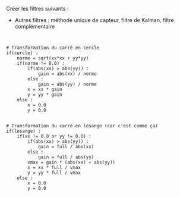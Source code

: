 

Créer les filtres suivants :
- Autres filtres : méthode unique de capteur, filtre de Kalman, filtre complémentaire

```


# Transformation du carré en cercle
if(cercle) :
    norme = sqrt(xx*xx + yy*yy)
    if(norme != 0.0) :
        if(abs(xx) > abs(yy)) :
            gain = abs(xx) / norme
        else :
            gain = abs(yy) / norme
        x = xx * gain
        y = yy * gain
    else :
        x = 0.0
        y = 0.0


# Transformation du carré en losange (car c'est comme ça)
if(losange) :
    if(xx != 0.0 or yy != 0.0) :
        if(abs(xx) > abs(yy)) :
            gain = full / abs(xx)
        else :
            gain = full / abs(yy)
        vmax = gain * (abs(xx) + abs(yy))
        x = xx * full / vmax
        y = yy * full / vmax
    else :
        x = 0.0
        y = 0.0
```